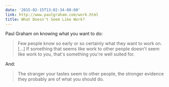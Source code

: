 ```yaml
---
date: '2015-02-15T13:02:34-08:00'
link: http://www.paulgraham.com/work.html
title: What Doesn't Seem Like Work?
---
```


Paul Graham on knowing what you want to do:

>Few people know so early or so certainly what they want to work on. [...] If something that seems like work to other people doesn't seem like work to you, that's something you're well suited for.

And:

>The stranger your tastes seem to other people, the stronger evidence they probably are of what you should do.
